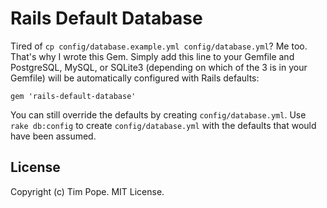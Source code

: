 # Rails Default Database

Tired of `cp config/database.example.yml config/database.yml`? Me too.
That's why I wrote this Gem.  Simply add this line to your Gemfile and
PostgreSQL, MySQL, or SQLite3 (depending on which of the 3 is in your
Gemfile) will be automatically configured with Rails defaults:

    gem 'rails-default-database'

You can still override the defaults by creating `config/database.yml`.
Use `rake db:config` to create `config/database.yml` with the defaults
that would have been assumed.

License
-------

Copyright (c) Tim Pope.  MIT License.
